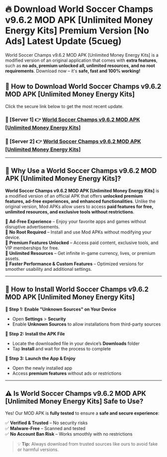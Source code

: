 # 🔥 Download World Soccer Champs v9.6.2 MOD APK [Unlimited Money Energy Kits] Premium Version [No Ads] Latest Update (5cueg) 

World Soccer Champs v9.6.2 MOD APK [Unlimited Money Energy Kits] is a modified version of an original application that comes with **extra features**, such as **no ads, premium unlocked all, unlimited resources, and no root requirements**. Download now – it's **safe, fast and 100% working!**

## **📱 How to Download World Soccer Champs v9.6.2 MOD APK [Unlimited Money Energy Kits]**  

Click the secure link below to get the most recent update.  

 ### **📌 [Server 1] 👉** [World Soccer Champs v9.6.2 MOD APK [Unlimited Money Energy Kits]](https://apkcomod.com?title=World_Soccer_Champs_v9.6.2_MOD_APK_[Unlimited_Money_Energy_Kits])

 ### **📌 [Server 2] 👉** [World Soccer Champs v9.6.2 MOD APK [Unlimited Money Energy Kits]](https://apkcomod.com?title=World_Soccer_Champs_v9.6.2_MOD_APK_[Unlimited_Money_Energy_Kits])

---

## **🤖 Why Use a World Soccer Champs v9.6.2 MOD APK [Unlimited Money Energy Kits]?**  

**World Soccer Champs v9.6.2 MOD APK [Unlimited Money Energy Kits]** is a modified version of an official APK that offers **unlocked premium features, ad-free experiences, and enhanced functionalities**. Unlike the original version, Mod APKs allow users to access **paid features for free, unlimited resources, and exclusive tools without restrictions**.

🔽 **Ad-Free Experience** – Enjoy your favorite apps and games without disruptive advertisements.  
🔽 **No Root Required** – Install and use Mod APKs without modifying your device.  
🔽 **Premium Features Unlocked** – Access paid content, exclusive tools, and VIP memberships for free.  
🔽 **Unlimited Resources** – Get infinite in-game currency, lives, or premium assets.  
🔽 **Faster Performance & Custom Features** – Optimized versions for smoother usability and additional settings.  

---

## **🚀 How to Install World Soccer Champs v9.6.2 MOD APK [Unlimited Money Energy Kits]**  

**🔹 Step 1:** **Enable "Unknown Sources" on Your Device**  
- Open **Settings** > **Security**  
- Enable **Unknown Sources** to allow installations from third-party sources  

**🔹 Step 2:** **Install the APK File**  
- Locate the downloaded file in your device’s **Downloads** folder  
- Tap **Install** and wait for the process to complete  

**🔹 Step 3:** **Launch the App & Enjoy**  
- Open the newly installed app  
- Access **premium features** without ads or restrictions  

---

## **⚠️ Is World Soccer Champs v9.6.2 MOD APK [Unlimited Money Energy Kits] Safe to Use?**  

Yes! Our MOD APK is **fully tested** to ensure a **safe and secure experience**:

✅ **Verified & Trusted** – No security risks  
✅ **Malware-Free** – Scanned and tested  
✅ **No Account Ban Risk** – Works smoothly with no restrictions  

> 💡 **Tip:** Always download from trusted sources like ours to avoid fake or harmful versions.